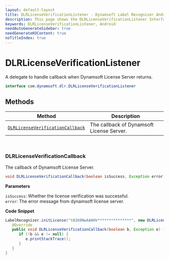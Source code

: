 ```yaml
---
layout: default-layout
title: DLRLicenseVerificationListener - Dynamsoft Label Recognizer Android API Reference
description: This page shows the DLRLicenseVerificationListener Interface of Dynamsoft Label Recognizer for Android SDK.
keywords: DLRLicenseVerificationListener, Android
needAutoGenerateSidebar: true
needGenerateH3Content: true
noTitleIndex: true
---
```



# DLRLicenseVerificationListener

A delegate to handle callback when Dynamsoft License Server returns.

```java
interface com.dynamsoft.dlr.DLRLicenseVerificationListener
```

## Methods

| Method               | Description |
|----------------------|-------------|
| [`DLRLicenseVerificationCallback`](#dlrlicenseverificationcallback) | The callback of Dynamsoft License Server.|

&nbsp;

### DLRLicenseVerificationCallback

The callback of Dynamsoft License Server.

```java
void DLRLicenseVerificationCallback(boolean isSuccess, Exception error);
```

**Parameters**

`isSuccess`: Whether the license verification was successful.  
`error`: The error message from dynamsoft license server.

**Code Snippet**

```java
LabelRecognizer.initLicense("t0260NwAAAHV***************", new DLRLicenseVerificationListener() {
   @Override
   public void DLRLicenseVerificationCallback(boolean b, Exception e) {
      if (!b && e != null) {
         e.printStackTrace();
      }
   }
}
```
